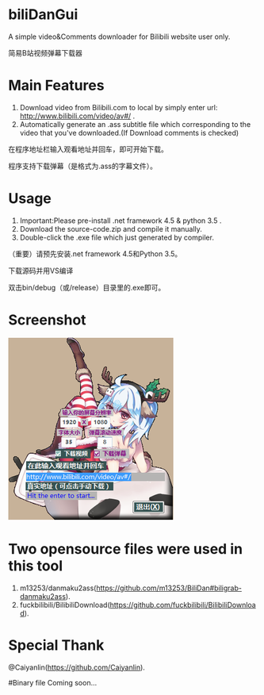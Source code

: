 # biliDanGui
A simple video&Comments downloader for Bilibili website user only.

简易B站视频弹幕下载器

# Main Features
1. Download video from Bilibili.com to local by simply enter url: http://www.bilibili.com/video/av#/ .
2. Automatically generate an .ass subtitle file which corresponding to the video that you've downloaded.(If Download comments is checked)

在程序地址栏输入观看地址并回车，即可开始下载。

程序支持下载弹幕（是格式为.ass的字幕文件）。

# Usage
1. Important:Please pre-install .net framework 4.5 & python 3.5 .
2. Download the source-code.zip and compile it manually.
3. Double-click the .exe file which just generated by compiler.

（重要）请预先安装.net framework 4.5和Python 3.5。

下载源码并用VS编译

双击bin/debug（或/release）目录里的.exe即可。

# Screenshot
![](https://raw.githubusercontent.com/Xmrose/biliDanGui/master/screenshots/mainwindow.jpg)

# Two opensource files were used in this tool
1. m13253/danmaku2ass(https://github.com/m13253/BiliDan#biligrab-danmaku2ass).
2. fuckbilibili/BilibiliDownload(https://github.com/fuckbilibili/BilibiliDownload).

# Special Thank
@Caiyanlin(https://github.com/Caiyanlin).

#Binary file
Coming soon...
